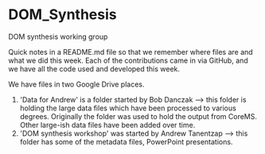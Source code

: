 # DOM_Synthesis
DOM synthesis working group

Quick notes in a README.md file so that we remember where files are and what we did this week. Each of the contributions came in via GitHub, and we have all the code used and developed this week.

We have files in two Google Drive places.
1. 'Data for Andrew' is a folder started by Bob Danczak --> this folder is holding the large data files which have been processed to various degrees. Originally the folder was used to hold the output from CoreMS. Other large-ish data files have been added over time.
2. 'DOM synthesis workshop' was started by Andrew Tanentzap --> this folder has some of the metadata files, PowerPoint presentations.


